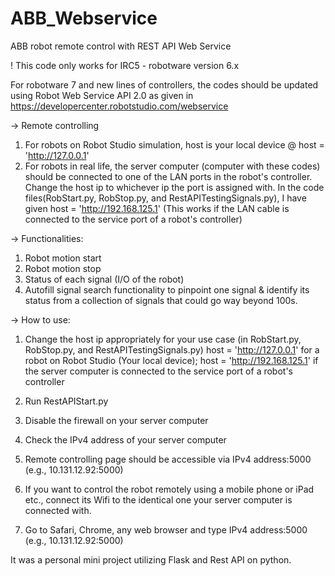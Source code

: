# ABB_Webservice
ABB robot remote control with REST API Web Service

! This code only works for IRC5 - robotware version 6.x

For robotware 7 and new lines of controllers, the codes should be updated using Robot Web Service API 2.0 as given in https://developercenter.robotstudio.com/webservice


-> Remote controlling
1. For robots on Robot Studio simulation, host is your local device @ host = 'http://127.0.0.1'
2. For robots in real life, the server computer (computer with these codes) should be connected to one of the LAN ports in the robot's controller. Change the host ip to whichever ip the port is assigned with. In the code files(RobStart.py, RobStop.py, and RestAPITestingSignals.py), I have given host = 'http://192.168.125.1' (This works if the LAN cable is connected to the service port of a robot's controller)

-> Functionalities:
1. Robot motion start
2. Robot motion stop
3. Status of each signal (I/O of the robot)
4. Autofill signal search functionality to pinpoint one signal & identify its status from a collection of signals that could go way beyond 100s.


-> How to use:
1. Change the host ip appropriately for your use case (in RobStart.py, RobStop.py, and RestAPITestingSignals.py)
host = 'http://127.0.0.1' for a robot on Robot Studio (Your local device); host = 'http://192.168.125.1' if the server computer is connected to the service port of a robot's controller

2. Run RestAPIStart.py

3. Disable the firewall on your server computer

4. Check the IPv4 address of your server computer

5. Remote controlling page should be accessible via IPv4 address:5000 (e.g., 10.131.12.92:5000)

6. If you want to control the robot remotely using a mobile phone or iPad etc., connect its Wifi to the identical one your server computer is connected with.

7. Go to Safari, Chrome, any web browser and type IPv4 address:5000 (e.g., 10.131.12.92:5000)


It was a personal mini project utilizing Flask and Rest API on python.
